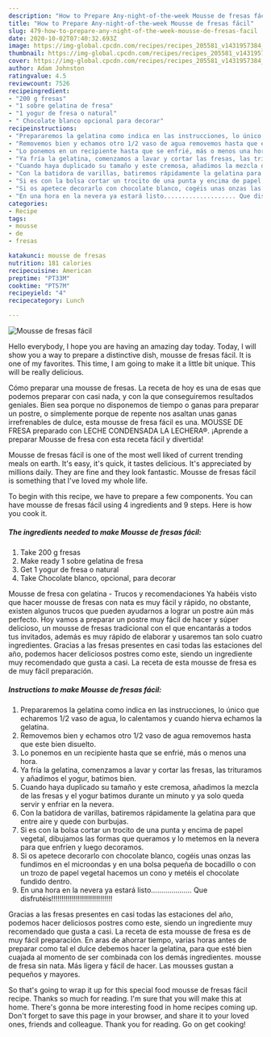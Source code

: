 ```yaml
---
description: "How to Prepare Any-night-of-the-week Mousse de fresas fácil"
title: "How to Prepare Any-night-of-the-week Mousse de fresas fácil"
slug: 479-how-to-prepare-any-night-of-the-week-mousse-de-fresas-facil
date: 2020-10-02T07:40:32.693Z
image: https://img-global.cpcdn.com/recipes/recipes_205581_v1431957384_receta_foto_00205581-mk9zbt9xf5erteb7hbhp/751x532cq70/mousse-de-fresas-facil-foto-principal.jpg
thumbnail: https://img-global.cpcdn.com/recipes/recipes_205581_v1431957384_receta_foto_00205581-mk9zbt9xf5erteb7hbhp/751x532cq70/mousse-de-fresas-facil-foto-principal.jpg
cover: https://img-global.cpcdn.com/recipes/recipes_205581_v1431957384_receta_foto_00205581-mk9zbt9xf5erteb7hbhp/751x532cq70/mousse-de-fresas-facil-foto-principal.jpg
author: Adam Johnston
ratingvalue: 4.5
reviewcount: 7526
recipeingredient:
- "200 g fresas"
- "1 sobre gelatina de fresa"
- "1 yogur de fresa o natural"
- " Chocolate blanco opcional para decorar"
recipeinstructions:
- "Prepararemos la gelatina como indica en las instrucciones, lo único que echaremos 1/2 vaso de agua, lo calentamos y cuando hierva echamos la gelatina."
- "Removemos bien y echamos otro 1/2 vaso de agua removemos hasta que este bien disuelto."
- "Lo ponemos en un recipiente hasta que se enfrié, más o menos una hora."
- "Ya fría la gelatina, comenzamos a lavar y cortar las fresas, las trituramos y añadimos el yogur, batimos bien."
- "Cuando haya duplicado su tamaño y este cremosa, añadimos la mezcla de las fresas y el yogur batimos durante un minuto y ya solo queda servir y enfriar en la nevera."
- "Con la batidora de varillas, batiremos rápidamente la gelatina para que entre aire y quede con burbujas."
- "Si es con la bolsa cortar un trocito de una punta y encima de papel vegetal, dibujamos las formas que queramos y lo metemos en la nevera para que enfríen y luego decoramos."
- "Si os apetece decorarlo con chocolate blanco, cogéis unas onzas las fundimos en el microondas y en una bolsa pequeña de bocadillo o con un trozo de papel vegetal hacemos un cono y metéis el chocolate fundido dentro."
- "En una hora en la nevera ya estará listo.................... Que disfrutéis!!!!!!!!!!!!!!!!!!!!!!!!!!!!!!"
categories:
- Recipe
tags:
- mousse
- de
- fresas

katakunci: mousse de fresas 
nutrition: 181 calories
recipecuisine: American
preptime: "PT33M"
cooktime: "PT57M"
recipeyield: "4"
recipecategory: Lunch

---
```



![Mousse de fresas fácil](https://img-global.cpcdn.com/recipes/recipes_205581_v1431957384_receta_foto_00205581-mk9zbt9xf5erteb7hbhp/751x532cq70/mousse-de-fresas-facil-foto-principal.jpg)

Hello everybody, I hope you are having an amazing day today. Today, I will show you a way to prepare a distinctive dish, mousse de fresas fácil. It is one of my favorites. This time, I am going to make it a little bit unique. This will be really delicious.

Cómo preparar una mousse de fresas. La receta de hoy es una de esas que podemos preparar con casi nada, y con la que conseguiremos resultados geniales. Bien sea porque no disponemos de tiempo o ganas para preparar un postre, o simplemente porque de repente nos asaltan unas ganas irrefrenables de dulce, esta mousse de fresa fácil es una. MOUSSE DE FRESA preparado con LECHE CONDENSADA LA LECHERA®. ¡Aprende a preparar Mousse de fresa con esta receta fácil y divertida!

Mousse de fresas fácil is one of the most well liked of current trending meals on earth. It's easy, it's quick, it tastes delicious. It's appreciated by millions daily. They are fine and they look fantastic. Mousse de fresas fácil is something that I've loved my whole life.


To begin with this recipe, we have to prepare a few components. You can have mousse de fresas fácil using 4 ingredients and 9 steps. Here is how you cook it.

<!--inarticleads1-->

##### The ingredients needed to make Mousse de fresas fácil:

1. Take 200 g fresas
1. Make ready 1 sobre gelatina de fresa
1. Get 1 yogur de fresa o natural
1. Take  Chocolate blanco, opcional, para decorar


Mousse de fresa con gelatina - Trucos y recomendaciones Ya habéis visto que hacer mousse de fresas con nata es muy fácil y rápido, no obstante, existen algunos trucos que pueden ayudarnos a lograr un postre aún más perfecto. Hoy vamos a preparar un postre muy fácil de hacer y súper delicioso, un mousse de fresas tradicional con el que encantarás a todos tus invitados, además es muy rápido de elaborar y usaremos tan solo cuatro ingredientes. Gracias a las fresas presentes en casi todas las estaciones del año, podemos hacer deliciosos postres como este, siendo un ingrediente muy recomendado que gusta a casi. La receta de esta mousse de fresa es de muy fácil preparación. 

<!--inarticleads2-->

##### Instructions to make Mousse de fresas fácil:

1. Prepararemos la gelatina como indica en las instrucciones, lo único que echaremos 1/2 vaso de agua, lo calentamos y cuando hierva echamos la gelatina.
1. Removemos bien y echamos otro 1/2 vaso de agua removemos hasta que este bien disuelto.
1. Lo ponemos en un recipiente hasta que se enfrié, más o menos una hora.
1. Ya fría la gelatina, comenzamos a lavar y cortar las fresas, las trituramos y añadimos el yogur, batimos bien.
1. Cuando haya duplicado su tamaño y este cremosa, añadimos la mezcla de las fresas y el yogur batimos durante un minuto y ya solo queda servir y enfriar en la nevera.
1. Con la batidora de varillas, batiremos rápidamente la gelatina para que entre aire y quede con burbujas.
1. Si es con la bolsa cortar un trocito de una punta y encima de papel vegetal, dibujamos las formas que queramos y lo metemos en la nevera para que enfríen y luego decoramos.
1. Si os apetece decorarlo con chocolate blanco, cogéis unas onzas las fundimos en el microondas y en una bolsa pequeña de bocadillo o con un trozo de papel vegetal hacemos un cono y metéis el chocolate fundido dentro.
1. En una hora en la nevera ya estará listo.................... Que disfrutéis!!!!!!!!!!!!!!!!!!!!!!!!!!!!!!


Gracias a las fresas presentes en casi todas las estaciones del año, podemos hacer deliciosos postres como este, siendo un ingrediente muy recomendado que gusta a casi. La receta de esta mousse de fresa es de muy fácil preparación. En aras de ahorrar tiempo, varias horas antes de preparar como tal el dulce debemos hacer la gelatina, para que esté bien cuajada al momento de ser combinada con los demás ingredientes. mousse de fresa sin nata. Más ligera y fácil de hacer. Las mousses gustan a pequeños y mayores. 

So that's going to wrap it up for this special food mousse de fresas fácil recipe. Thanks so much for reading. I'm sure that you will make this at home. There's gonna be more interesting food in home recipes coming up. Don't forget to save this page in your browser, and share it to your loved ones, friends and colleague. Thank you for reading. Go on get cooking!
